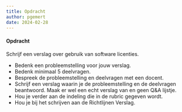 ```yaml
---
title: Opdracht
author: pgemert
date: 2024-02-28
---
```


#### Opdracht

Schrijf een verslag over gebruik van software licenties.

* Bedenk een probleemstelling voor jouw verslag.
* Bedenk minimaal 5 deelvragen.
* Bespreek de probleemstelling en deelvragen met een docent.
* Schrijf een verslag waarin je de probleemstelling en de deelvragen beantwoord. 
  Maak er wel een echt verslag van en geen Q&A lijstje.
* Hou je verder aan de indeling die in de rubric gegeven wordt.
* Hou je bij het schrijven aan de Richtlijnen Verslag.